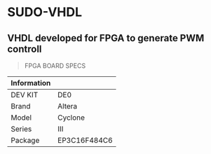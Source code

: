 # SUDO-VHDL


## VHDL developed for FPGA to generate PWM controll


>FPGA BOARD SPECS


| Information |                     |
| ----------  |       --------      | 
| DEV KIT     | DE0                 |
| Brand       | Altera              |
| Model       | Cyclone             | 
| Series      | III                 | 
| Package     | EP3C16F484C6        | 


